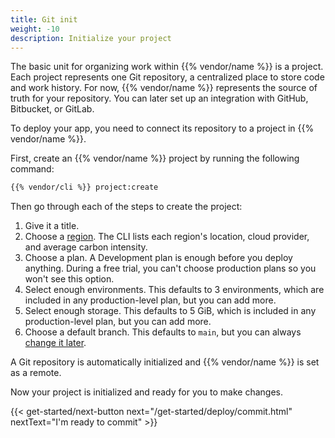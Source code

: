 ```yaml
---
title: Git init
weight: -10
description: Initialize your project
---
```


The basic unit for organizing work within {{% vendor/name %}} is a project.
Each project represents one Git repository, a centralized place to store code and work history.
For now, {{% vendor/name %}} represents the source of truth for your repository.
You can later set up an integration with GitHub, Bitbucket, or GitLab.

To deploy your app, you need to connect its repository to a project in {{% vendor/name %}}.

First, create an {{% vendor/name %}} project by running the following command:

```bash
{{% vendor/cli %}} project:create
```

Then go through each of the steps to create the project:

1. Give it a title.
2. Choose a [region](/development/regions.md).
   The CLI lists each region's location, cloud provider, and average carbon intensity.
3. Choose a plan.
   A Development plan is enough before you deploy anything.
   During a free trial, you can't choose production plans so you won't see this option.
4. Select enough environments.
   This defaults to 3 environments, which are included in any production-level plan, but you can add more.
5. Select enough storage.
   This defaults to 5 GiB, which is included in any production-level plan, but you can add more.
6. Choose a default branch.
   This defaults to `main`, but you can always [change it later](/environments/default-environment.md).

A Git repository is automatically initialized and {{% vendor/name %}} is set as a remote.

Now your project is initialized and ready for you to make changes.

{{< get-started/next-button next="/get-started/deploy/commit.html" nextText="I'm ready to commit" >}}
